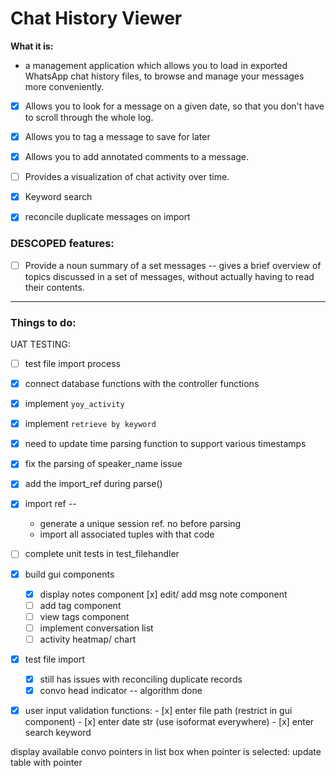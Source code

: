 # Chat History Viewer

**What it is:**
- a management application which allows you to load in exported
WhatsApp chat history files, to browse and manage your messages more conveniently.
  
- [x] Allows you to look for a message on a given date,
  so that you don't have to scroll through the whole log. 
  
- [x] Allows you to tag a message to save for later

- [x] Allows you to add annotated comments to a message.

- [ ] Provides a visualization of chat activity over time.

- [x] Keyword search

- [x] reconcile duplicate messages on import

### DESCOPED features:

- [ ] Provide a noun summary of a set messages -- 
  gives a brief overview of topics discussed in a set of messages, 
  without actually having to read their contents.


------------------------------------------------
### Things to do:

UAT TESTING:
- [ ] test file import process


- [x] connect database functions with the controller functions
- [x] implement `yoy_activity`
- [x] implement `retrieve by keyword`
- [x] need to update time parsing function to support various timestamps
- [x] fix the parsing of speaker_name issue
- [x] add the import_ref during parse()
- [x] import ref --
    - generate a unique session ref. no before parsing
    - import all associated tuples with that code

- [ ] complete unit tests in test_filehandler

- [x] build gui components
    - [x] display notes component
      [x] edit/ add msg note component
    - [ ] add tag component
    - [ ] view tags component
    - [ ] implement conversation list
    - [ ] activity heatmap/ chart
    
- [x] test file import
    - [x] still has issues with reconciling duplicate records
    - [x] convo head indicator -- algorithm done
        
- [x] user input validation functions:
      - [x] enter file path (restrict in gui component)
      - [x] enter date str (use isoformat everywhere)
      - [x] enter search keyword


display available convo pointers in list box
when pointer is selected:
    update table with pointer
